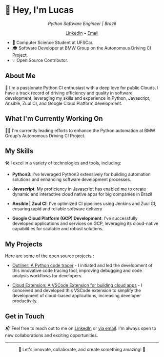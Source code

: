 
# 👋 Hey, I'm Lucas

<p align="center">
  <em> Python Software Engineer | Brazil</em>
</p>

<p align="center">
  <a href="https://www.linkedin.com/in/lucasandradedias/">LinkedIn</a> •
  <a href="mailto:lucasan1234565@gmail.com">Email</a>
</p>

* 📖 Computer Science Student at UFSCar.
* 🎓 Software Developer at BMW Group on the Autonomous Driving CI Project.
* 💡 Open Source Contributor.

## About Me

🚀 I'm a passionate Python CI enthusiast with a deep love for public Clouds. I have a track record of driving efficiency and quality in software development, leveraging my skills and experience in Python, Javascript, Ansible, Zuul CI, and Google Cloud Platform development.

## What I'm Currently Working On

👨‍💻 I'm currently leading efforts to enhance the Python automation at BMW Group's Autonomous Driving CI Project.

## My Skills

🛠️ I excel in a variety of technologies and tools, including:

- **Python3**: I've leveraged Python3 extensively for building automation solutions and enhancing software development processes.

- **Javascript**: My proficiency in Javascript has enabled me to create dynamic and interactive cloud native apps for big companies in Brazil

- **Ansible | Zuul CI**: I've optimized CI pipelines using Jenkins and Zuul CI, ensuring rapid and reliable software delivery
- **Google Cloud Platform (GCP) Development**: I've successfully developed applications and services on GCP, leveraging its cloud-native capabilities for scalable and robust solutions.

## My Projects

Here are some of the open source projects :

- [Outliner: A Python code tracer](https://github.com/LucasAndradeDias/outliner) - I initiated and led the development of this innovative code tracing tool, improving debugging and code analysis workflows for developers.

- [Cloud Extension: A VSCode Extension for building cloud apps](https://github.com/LucasAndradeDias/Cloud-Generator-Extension) - I conceived and developed this VSCode extension to simplify the development of cloud-based applications, increasing developer productivity.


## Get in Touch

📬 Feel free to reach out to me on [LinkedIn](https://www.linkedin.com/in/lucasandradedias/) or [via email](mailto:lucasan1234565@gmail.com). I'm always open to new collaborations and exciting opportunities.

---

<p align="center">🌟 Let's innovate, collaborate, and create something amazing! 🌟</p>

